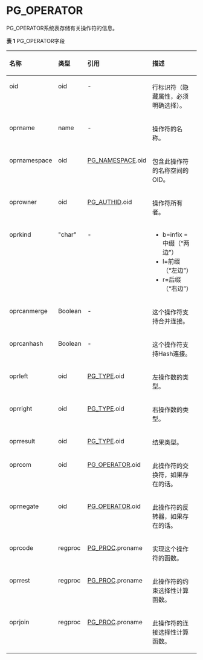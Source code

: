 # PG\_OPERATOR<a name="ZH-CN_TOPIC_0242385832"></a>

PG\_OPERATOR系统表存储有关操作符的信息。

**表 1**  PG\_OPERATOR字段

<a name="zh-cn_topic_0237122304_zh-cn_topic_0059778050_td29fa4d65b9143e4a1f4c998c08207d6"></a>
<table><thead align="left"><tr id="zh-cn_topic_0237122304_zh-cn_topic_0059778050_r97417b8e4da244f9a6b7d940ae36b975"><th class="cellrowborder" valign="top" width="20.86%" id="mcps1.2.5.1.1"><p id="zh-cn_topic_0237122304_zh-cn_topic_0059778050_a03d00e98e7b24053b6263a6f92e95e71"><a name="zh-cn_topic_0237122304_zh-cn_topic_0059778050_a03d00e98e7b24053b6263a6f92e95e71"></a><a name="zh-cn_topic_0237122304_zh-cn_topic_0059778050_a03d00e98e7b24053b6263a6f92e95e71"></a>名称</p>
</th>
<th class="cellrowborder" valign="top" width="12.97%" id="mcps1.2.5.1.2"><p id="zh-cn_topic_0237122304_zh-cn_topic_0059778050_af7b13a3f289347e1b0efecec39f14904"><a name="zh-cn_topic_0237122304_zh-cn_topic_0059778050_af7b13a3f289347e1b0efecec39f14904"></a><a name="zh-cn_topic_0237122304_zh-cn_topic_0059778050_af7b13a3f289347e1b0efecec39f14904"></a>类型</p>
</th>
<th class="cellrowborder" valign="top" width="28.95%" id="mcps1.2.5.1.3"><p id="zh-cn_topic_0237122304_zh-cn_topic_0059778050_af0859eb03393417fa9df2a76b9281f2f"><a name="zh-cn_topic_0237122304_zh-cn_topic_0059778050_af0859eb03393417fa9df2a76b9281f2f"></a><a name="zh-cn_topic_0237122304_zh-cn_topic_0059778050_af0859eb03393417fa9df2a76b9281f2f"></a>引用</p>
</th>
<th class="cellrowborder" valign="top" width="37.22%" id="mcps1.2.5.1.4"><p id="zh-cn_topic_0237122304_zh-cn_topic_0059778050_acd9e8e0cb40944a396ebe8080052feab"><a name="zh-cn_topic_0237122304_zh-cn_topic_0059778050_acd9e8e0cb40944a396ebe8080052feab"></a><a name="zh-cn_topic_0237122304_zh-cn_topic_0059778050_acd9e8e0cb40944a396ebe8080052feab"></a>描述</p>
</th>
</tr>
</thead>
<tbody><tr id="zh-cn_topic_0237122304_zh-cn_topic_0059778050_r07c7ccd5a4f74915a1bae72cf59ee624"><td class="cellrowborder" valign="top" width="20.86%" headers="mcps1.2.5.1.1 "><p id="zh-cn_topic_0237122304_zh-cn_topic_0059778050_ace33dc358ac64a76844eb3e757119d1b"><a name="zh-cn_topic_0237122304_zh-cn_topic_0059778050_ace33dc358ac64a76844eb3e757119d1b"></a><a name="zh-cn_topic_0237122304_zh-cn_topic_0059778050_ace33dc358ac64a76844eb3e757119d1b"></a>oid</p>
</td>
<td class="cellrowborder" valign="top" width="12.97%" headers="mcps1.2.5.1.2 "><p id="zh-cn_topic_0237122304_zh-cn_topic_0059778050_adc7eef05f2d7490aabf137cd0aac8e3a"><a name="zh-cn_topic_0237122304_zh-cn_topic_0059778050_adc7eef05f2d7490aabf137cd0aac8e3a"></a><a name="zh-cn_topic_0237122304_zh-cn_topic_0059778050_adc7eef05f2d7490aabf137cd0aac8e3a"></a>oid</p>
</td>
<td class="cellrowborder" valign="top" width="28.95%" headers="mcps1.2.5.1.3 "><p id="zh-cn_topic_0237122304_zh-cn_topic_0059778050_aa144baf7ccd74085a589a07c555920e0"><a name="zh-cn_topic_0237122304_zh-cn_topic_0059778050_aa144baf7ccd74085a589a07c555920e0"></a><a name="zh-cn_topic_0237122304_zh-cn_topic_0059778050_aa144baf7ccd74085a589a07c555920e0"></a>-</p>
</td>
<td class="cellrowborder" valign="top" width="37.22%" headers="mcps1.2.5.1.4 "><p id="zh-cn_topic_0237122304_zh-cn_topic_0059778050_aa9036508363d46579fa859a582740e12"><a name="zh-cn_topic_0237122304_zh-cn_topic_0059778050_aa9036508363d46579fa859a582740e12"></a><a name="zh-cn_topic_0237122304_zh-cn_topic_0059778050_aa9036508363d46579fa859a582740e12"></a>行标识符（隐藏属性，必须明确选择）。</p>
</td>
</tr>
<tr id="zh-cn_topic_0237122304_zh-cn_topic_0059778050_r0fc6e49fe514425196d7b556ebd637f0"><td class="cellrowborder" valign="top" width="20.86%" headers="mcps1.2.5.1.1 "><p id="zh-cn_topic_0237122304_zh-cn_topic_0059778050_a8d7e5839c6274834bd30c240f40f8dac"><a name="zh-cn_topic_0237122304_zh-cn_topic_0059778050_a8d7e5839c6274834bd30c240f40f8dac"></a><a name="zh-cn_topic_0237122304_zh-cn_topic_0059778050_a8d7e5839c6274834bd30c240f40f8dac"></a>oprname</p>
</td>
<td class="cellrowborder" valign="top" width="12.97%" headers="mcps1.2.5.1.2 "><p id="zh-cn_topic_0237122304_zh-cn_topic_0059778050_a72a38acd387e4ec2892524a7f2782a4f"><a name="zh-cn_topic_0237122304_zh-cn_topic_0059778050_a72a38acd387e4ec2892524a7f2782a4f"></a><a name="zh-cn_topic_0237122304_zh-cn_topic_0059778050_a72a38acd387e4ec2892524a7f2782a4f"></a>name</p>
</td>
<td class="cellrowborder" valign="top" width="28.95%" headers="mcps1.2.5.1.3 "><p id="zh-cn_topic_0237122304_zh-cn_topic_0059778050_a6bd495a99ea04d08865644e42dc130dc"><a name="zh-cn_topic_0237122304_zh-cn_topic_0059778050_a6bd495a99ea04d08865644e42dc130dc"></a><a name="zh-cn_topic_0237122304_zh-cn_topic_0059778050_a6bd495a99ea04d08865644e42dc130dc"></a>-</p>
</td>
<td class="cellrowborder" valign="top" width="37.22%" headers="mcps1.2.5.1.4 "><p id="zh-cn_topic_0237122304_zh-cn_topic_0059778050_a6154643174714bfc82876557b4f036f8"><a name="zh-cn_topic_0237122304_zh-cn_topic_0059778050_a6154643174714bfc82876557b4f036f8"></a><a name="zh-cn_topic_0237122304_zh-cn_topic_0059778050_a6154643174714bfc82876557b4f036f8"></a>操作符的名称。</p>
</td>
</tr>
<tr id="zh-cn_topic_0237122304_zh-cn_topic_0059778050_rdec39e34cf44406d980b5e92910b9436"><td class="cellrowborder" valign="top" width="20.86%" headers="mcps1.2.5.1.1 "><p id="zh-cn_topic_0237122304_zh-cn_topic_0059778050_a0a9e7629f5014eef881143cb1b369cf3"><a name="zh-cn_topic_0237122304_zh-cn_topic_0059778050_a0a9e7629f5014eef881143cb1b369cf3"></a><a name="zh-cn_topic_0237122304_zh-cn_topic_0059778050_a0a9e7629f5014eef881143cb1b369cf3"></a>oprnamespace</p>
</td>
<td class="cellrowborder" valign="top" width="12.97%" headers="mcps1.2.5.1.2 "><p id="zh-cn_topic_0237122304_zh-cn_topic_0059778050_a1ce647d4b22649ae8d82e74cb26dfec2"><a name="zh-cn_topic_0237122304_zh-cn_topic_0059778050_a1ce647d4b22649ae8d82e74cb26dfec2"></a><a name="zh-cn_topic_0237122304_zh-cn_topic_0059778050_a1ce647d4b22649ae8d82e74cb26dfec2"></a>oid</p>
</td>
<td class="cellrowborder" valign="top" width="28.95%" headers="mcps1.2.5.1.3 "><p id="zh-cn_topic_0237122304_zh-cn_topic_0059778050_aaa82690bb75f40e3b424cc421779aa0b"><a name="zh-cn_topic_0237122304_zh-cn_topic_0059778050_aaa82690bb75f40e3b424cc421779aa0b"></a><a name="zh-cn_topic_0237122304_zh-cn_topic_0059778050_aaa82690bb75f40e3b424cc421779aa0b"></a><a href="PG_NAMESPACE.md">PG_NAMESPACE</a>.oid</p>
</td>
<td class="cellrowborder" valign="top" width="37.22%" headers="mcps1.2.5.1.4 "><p id="zh-cn_topic_0237122304_zh-cn_topic_0059778050_aadabaf74b0ff40958a187bf2e816d5ba"><a name="zh-cn_topic_0237122304_zh-cn_topic_0059778050_aadabaf74b0ff40958a187bf2e816d5ba"></a><a name="zh-cn_topic_0237122304_zh-cn_topic_0059778050_aadabaf74b0ff40958a187bf2e816d5ba"></a>包含此操作符的名称空间的OID。</p>
</td>
</tr>
<tr id="zh-cn_topic_0237122304_zh-cn_topic_0059778050_r9940477b0bde4777b8cf2bef7b76ad88"><td class="cellrowborder" valign="top" width="20.86%" headers="mcps1.2.5.1.1 "><p id="zh-cn_topic_0237122304_zh-cn_topic_0059778050_a1955706706a141a19da4775b3e59fc81"><a name="zh-cn_topic_0237122304_zh-cn_topic_0059778050_a1955706706a141a19da4775b3e59fc81"></a><a name="zh-cn_topic_0237122304_zh-cn_topic_0059778050_a1955706706a141a19da4775b3e59fc81"></a>oprowner</p>
</td>
<td class="cellrowborder" valign="top" width="12.97%" headers="mcps1.2.5.1.2 "><p id="zh-cn_topic_0237122304_zh-cn_topic_0059778050_ad8b4762232db40fda6b5132b5a50ec58"><a name="zh-cn_topic_0237122304_zh-cn_topic_0059778050_ad8b4762232db40fda6b5132b5a50ec58"></a><a name="zh-cn_topic_0237122304_zh-cn_topic_0059778050_ad8b4762232db40fda6b5132b5a50ec58"></a>oid</p>
</td>
<td class="cellrowborder" valign="top" width="28.95%" headers="mcps1.2.5.1.3 "><p id="zh-cn_topic_0237122304_zh-cn_topic_0059778050_a7fceab18c78c4deb9a199bd790d6588c"><a name="zh-cn_topic_0237122304_zh-cn_topic_0059778050_a7fceab18c78c4deb9a199bd790d6588c"></a><a name="zh-cn_topic_0237122304_zh-cn_topic_0059778050_a7fceab18c78c4deb9a199bd790d6588c"></a><a href="PG_AUTHID.md">PG_AUTHID</a>.oid</p>
</td>
<td class="cellrowborder" valign="top" width="37.22%" headers="mcps1.2.5.1.4 "><p id="zh-cn_topic_0237122304_zh-cn_topic_0059778050_ad803c9ccce54477782db3ad6db4d3933"><a name="zh-cn_topic_0237122304_zh-cn_topic_0059778050_ad803c9ccce54477782db3ad6db4d3933"></a><a name="zh-cn_topic_0237122304_zh-cn_topic_0059778050_ad803c9ccce54477782db3ad6db4d3933"></a>操作符所有者。</p>
</td>
</tr>
<tr id="zh-cn_topic_0237122304_zh-cn_topic_0059778050_re121b4e4e23643c0be0588b121d8d7a7"><td class="cellrowborder" valign="top" width="20.86%" headers="mcps1.2.5.1.1 "><p id="zh-cn_topic_0237122304_zh-cn_topic_0059778050_adb2b1f6be6854e00adc4d3895ee05371"><a name="zh-cn_topic_0237122304_zh-cn_topic_0059778050_adb2b1f6be6854e00adc4d3895ee05371"></a><a name="zh-cn_topic_0237122304_zh-cn_topic_0059778050_adb2b1f6be6854e00adc4d3895ee05371"></a>oprkind</p>
</td>
<td class="cellrowborder" valign="top" width="12.97%" headers="mcps1.2.5.1.2 "><p id="zh-cn_topic_0237122304_zh-cn_topic_0059778050_a6666276beafa4d8682fb5a0942a2a91b"><a name="zh-cn_topic_0237122304_zh-cn_topic_0059778050_a6666276beafa4d8682fb5a0942a2a91b"></a><a name="zh-cn_topic_0237122304_zh-cn_topic_0059778050_a6666276beafa4d8682fb5a0942a2a91b"></a>"char"</p>
</td>
<td class="cellrowborder" valign="top" width="28.95%" headers="mcps1.2.5.1.3 "><p id="zh-cn_topic_0237122304_zh-cn_topic_0059778050_a4c10c06fded74487b92ae8abe625baa5"><a name="zh-cn_topic_0237122304_zh-cn_topic_0059778050_a4c10c06fded74487b92ae8abe625baa5"></a><a name="zh-cn_topic_0237122304_zh-cn_topic_0059778050_a4c10c06fded74487b92ae8abe625baa5"></a>-</p>
</td>
<td class="cellrowborder" valign="top" width="37.22%" headers="mcps1.2.5.1.4 "><a name="zh-cn_topic_0237122304_zh-cn_topic_0059778050_ucd79e051e678469bb3691b92ba884668"></a><a name="zh-cn_topic_0237122304_zh-cn_topic_0059778050_ucd79e051e678469bb3691b92ba884668"></a><ul id="zh-cn_topic_0237122304_zh-cn_topic_0059778050_ucd79e051e678469bb3691b92ba884668"><li>b=infix =中缀（“两边”）</li><li>l=前缀（“左边”）</li><li>r=后缀（“右边”）</li></ul>
</td>
</tr>
<tr id="zh-cn_topic_0237122304_zh-cn_topic_0059778050_red408ca9832d484f869661cb739e7957"><td class="cellrowborder" valign="top" width="20.86%" headers="mcps1.2.5.1.1 "><p id="zh-cn_topic_0237122304_zh-cn_topic_0059778050_aac732c6e361b48fda03a9db4d6345b31"><a name="zh-cn_topic_0237122304_zh-cn_topic_0059778050_aac732c6e361b48fda03a9db4d6345b31"></a><a name="zh-cn_topic_0237122304_zh-cn_topic_0059778050_aac732c6e361b48fda03a9db4d6345b31"></a>oprcanmerge</p>
</td>
<td class="cellrowborder" valign="top" width="12.97%" headers="mcps1.2.5.1.2 "><p id="zh-cn_topic_0237122304_zh-cn_topic_0059778050_af4c06171344d4a44a66c27b88b4352f3"><a name="zh-cn_topic_0237122304_zh-cn_topic_0059778050_af4c06171344d4a44a66c27b88b4352f3"></a><a name="zh-cn_topic_0237122304_zh-cn_topic_0059778050_af4c06171344d4a44a66c27b88b4352f3"></a><span id="zh-cn_topic_0237122304_text4319748192720"><a name="zh-cn_topic_0237122304_text4319748192720"></a><a name="zh-cn_topic_0237122304_text4319748192720"></a>Boolean</span></p>
</td>
<td class="cellrowborder" valign="top" width="28.95%" headers="mcps1.2.5.1.3 "><p id="zh-cn_topic_0237122304_zh-cn_topic_0059778050_abd92642378044f95877cfcd6b23b8a9e"><a name="zh-cn_topic_0237122304_zh-cn_topic_0059778050_abd92642378044f95877cfcd6b23b8a9e"></a><a name="zh-cn_topic_0237122304_zh-cn_topic_0059778050_abd92642378044f95877cfcd6b23b8a9e"></a>-</p>
</td>
<td class="cellrowborder" valign="top" width="37.22%" headers="mcps1.2.5.1.4 "><p id="zh-cn_topic_0237122304_zh-cn_topic_0059778050_a7295e9b0d12c41299a43998a863db5a5"><a name="zh-cn_topic_0237122304_zh-cn_topic_0059778050_a7295e9b0d12c41299a43998a863db5a5"></a><a name="zh-cn_topic_0237122304_zh-cn_topic_0059778050_a7295e9b0d12c41299a43998a863db5a5"></a>这个操作符支持合并连接。</p>
</td>
</tr>
<tr id="zh-cn_topic_0237122304_zh-cn_topic_0059778050_r04026cc36cb14bc89f53a16940518fd7"><td class="cellrowborder" valign="top" width="20.86%" headers="mcps1.2.5.1.1 "><p id="zh-cn_topic_0237122304_zh-cn_topic_0059778050_a248a825729b64f86ac7bd5c159366127"><a name="zh-cn_topic_0237122304_zh-cn_topic_0059778050_a248a825729b64f86ac7bd5c159366127"></a><a name="zh-cn_topic_0237122304_zh-cn_topic_0059778050_a248a825729b64f86ac7bd5c159366127"></a>oprcanhash</p>
</td>
<td class="cellrowborder" valign="top" width="12.97%" headers="mcps1.2.5.1.2 "><p id="zh-cn_topic_0237122304_zh-cn_topic_0059778050_ab16051757378474e8b4c186efd33d981"><a name="zh-cn_topic_0237122304_zh-cn_topic_0059778050_ab16051757378474e8b4c186efd33d981"></a><a name="zh-cn_topic_0237122304_zh-cn_topic_0059778050_ab16051757378474e8b4c186efd33d981"></a><span id="zh-cn_topic_0237122304_text184656491277"><a name="zh-cn_topic_0237122304_text184656491277"></a><a name="zh-cn_topic_0237122304_text184656491277"></a>Boolean</span></p>
</td>
<td class="cellrowborder" valign="top" width="28.95%" headers="mcps1.2.5.1.3 "><p id="zh-cn_topic_0237122304_zh-cn_topic_0059778050_ab275a1dae1424928a7e93e206f40dcc2"><a name="zh-cn_topic_0237122304_zh-cn_topic_0059778050_ab275a1dae1424928a7e93e206f40dcc2"></a><a name="zh-cn_topic_0237122304_zh-cn_topic_0059778050_ab275a1dae1424928a7e93e206f40dcc2"></a>-</p>
</td>
<td class="cellrowborder" valign="top" width="37.22%" headers="mcps1.2.5.1.4 "><p id="zh-cn_topic_0237122304_zh-cn_topic_0059778050_a3cf2ac8005554a5cadb8f822a88517a6"><a name="zh-cn_topic_0237122304_zh-cn_topic_0059778050_a3cf2ac8005554a5cadb8f822a88517a6"></a><a name="zh-cn_topic_0237122304_zh-cn_topic_0059778050_a3cf2ac8005554a5cadb8f822a88517a6"></a>这个操作符支持Hash连接。</p>
</td>
</tr>
<tr id="zh-cn_topic_0237122304_zh-cn_topic_0059778050_r2cd367db105a4f0c8e7222efe59a4092"><td class="cellrowborder" valign="top" width="20.86%" headers="mcps1.2.5.1.1 "><p id="zh-cn_topic_0237122304_zh-cn_topic_0059778050_aea8fd83004a844b095959aeaaf06ea38"><a name="zh-cn_topic_0237122304_zh-cn_topic_0059778050_aea8fd83004a844b095959aeaaf06ea38"></a><a name="zh-cn_topic_0237122304_zh-cn_topic_0059778050_aea8fd83004a844b095959aeaaf06ea38"></a>oprleft</p>
</td>
<td class="cellrowborder" valign="top" width="12.97%" headers="mcps1.2.5.1.2 "><p id="zh-cn_topic_0237122304_zh-cn_topic_0059778050_a83123b1c18ea4a998ed35d90113bb12d"><a name="zh-cn_topic_0237122304_zh-cn_topic_0059778050_a83123b1c18ea4a998ed35d90113bb12d"></a><a name="zh-cn_topic_0237122304_zh-cn_topic_0059778050_a83123b1c18ea4a998ed35d90113bb12d"></a>oid</p>
</td>
<td class="cellrowborder" valign="top" width="28.95%" headers="mcps1.2.5.1.3 "><p id="zh-cn_topic_0237122304_zh-cn_topic_0059778050_afbb10b6b6bd048c694678e36b4b4ba63"><a name="zh-cn_topic_0237122304_zh-cn_topic_0059778050_afbb10b6b6bd048c694678e36b4b4ba63"></a><a name="zh-cn_topic_0237122304_zh-cn_topic_0059778050_afbb10b6b6bd048c694678e36b4b4ba63"></a><a href="PG_TYPE.md">PG_TYPE</a>.oid</p>
</td>
<td class="cellrowborder" valign="top" width="37.22%" headers="mcps1.2.5.1.4 "><p id="zh-cn_topic_0237122304_zh-cn_topic_0059778050_aec850c749d604adab164323fd21764b0"><a name="zh-cn_topic_0237122304_zh-cn_topic_0059778050_aec850c749d604adab164323fd21764b0"></a><a name="zh-cn_topic_0237122304_zh-cn_topic_0059778050_aec850c749d604adab164323fd21764b0"></a>左操作数的类型。</p>
</td>
</tr>
<tr id="zh-cn_topic_0237122304_zh-cn_topic_0059778050_r307f3200324c4a72b124556613f15ee1"><td class="cellrowborder" valign="top" width="20.86%" headers="mcps1.2.5.1.1 "><p id="zh-cn_topic_0237122304_zh-cn_topic_0059778050_a86fa096bebe749abb2e4e22b308e7507"><a name="zh-cn_topic_0237122304_zh-cn_topic_0059778050_a86fa096bebe749abb2e4e22b308e7507"></a><a name="zh-cn_topic_0237122304_zh-cn_topic_0059778050_a86fa096bebe749abb2e4e22b308e7507"></a>oprright</p>
</td>
<td class="cellrowborder" valign="top" width="12.97%" headers="mcps1.2.5.1.2 "><p id="zh-cn_topic_0237122304_zh-cn_topic_0059778050_aa5c8199d71944200b42e446ad79c2659"><a name="zh-cn_topic_0237122304_zh-cn_topic_0059778050_aa5c8199d71944200b42e446ad79c2659"></a><a name="zh-cn_topic_0237122304_zh-cn_topic_0059778050_aa5c8199d71944200b42e446ad79c2659"></a>oid</p>
</td>
<td class="cellrowborder" valign="top" width="28.95%" headers="mcps1.2.5.1.3 "><p id="zh-cn_topic_0237122304_zh-cn_topic_0059778050_a8a2327be4432434bb9a55fe81696da83"><a name="zh-cn_topic_0237122304_zh-cn_topic_0059778050_a8a2327be4432434bb9a55fe81696da83"></a><a name="zh-cn_topic_0237122304_zh-cn_topic_0059778050_a8a2327be4432434bb9a55fe81696da83"></a><a href="PG_TYPE.md">PG_TYPE</a>.oid</p>
</td>
<td class="cellrowborder" valign="top" width="37.22%" headers="mcps1.2.5.1.4 "><p id="zh-cn_topic_0237122304_zh-cn_topic_0059778050_aa68caae71d5540fd854320011a567c3d"><a name="zh-cn_topic_0237122304_zh-cn_topic_0059778050_aa68caae71d5540fd854320011a567c3d"></a><a name="zh-cn_topic_0237122304_zh-cn_topic_0059778050_aa68caae71d5540fd854320011a567c3d"></a>右操作数的类型。</p>
</td>
</tr>
<tr id="zh-cn_topic_0237122304_zh-cn_topic_0059778050_r1ff1350ff99b4de981ac8bb02092a3e4"><td class="cellrowborder" valign="top" width="20.86%" headers="mcps1.2.5.1.1 "><p id="zh-cn_topic_0237122304_zh-cn_topic_0059778050_a57b75be235364fd08a05e4b57aa8a57a"><a name="zh-cn_topic_0237122304_zh-cn_topic_0059778050_a57b75be235364fd08a05e4b57aa8a57a"></a><a name="zh-cn_topic_0237122304_zh-cn_topic_0059778050_a57b75be235364fd08a05e4b57aa8a57a"></a>oprresult</p>
</td>
<td class="cellrowborder" valign="top" width="12.97%" headers="mcps1.2.5.1.2 "><p id="zh-cn_topic_0237122304_zh-cn_topic_0059778050_a63cecf90647740279ed94456fc95e3d6"><a name="zh-cn_topic_0237122304_zh-cn_topic_0059778050_a63cecf90647740279ed94456fc95e3d6"></a><a name="zh-cn_topic_0237122304_zh-cn_topic_0059778050_a63cecf90647740279ed94456fc95e3d6"></a>oid</p>
</td>
<td class="cellrowborder" valign="top" width="28.95%" headers="mcps1.2.5.1.3 "><p id="zh-cn_topic_0237122304_zh-cn_topic_0059778050_a23b73da5f8c543b980d566b63aeb80a4"><a name="zh-cn_topic_0237122304_zh-cn_topic_0059778050_a23b73da5f8c543b980d566b63aeb80a4"></a><a name="zh-cn_topic_0237122304_zh-cn_topic_0059778050_a23b73da5f8c543b980d566b63aeb80a4"></a><a href="PG_TYPE.md">PG_TYPE</a>.oid</p>
</td>
<td class="cellrowborder" valign="top" width="37.22%" headers="mcps1.2.5.1.4 "><p id="zh-cn_topic_0237122304_zh-cn_topic_0059778050_a8d35b6ffa66c4d90b36cf7d202260cf0"><a name="zh-cn_topic_0237122304_zh-cn_topic_0059778050_a8d35b6ffa66c4d90b36cf7d202260cf0"></a><a name="zh-cn_topic_0237122304_zh-cn_topic_0059778050_a8d35b6ffa66c4d90b36cf7d202260cf0"></a>结果类型。</p>
</td>
</tr>
<tr id="zh-cn_topic_0237122304_zh-cn_topic_0059778050_r9eb11f7495e046219749ab916a1c495b"><td class="cellrowborder" valign="top" width="20.86%" headers="mcps1.2.5.1.1 "><p id="zh-cn_topic_0237122304_zh-cn_topic_0059778050_abed55b2794364b18be38757029472fd1"><a name="zh-cn_topic_0237122304_zh-cn_topic_0059778050_abed55b2794364b18be38757029472fd1"></a><a name="zh-cn_topic_0237122304_zh-cn_topic_0059778050_abed55b2794364b18be38757029472fd1"></a>oprcom</p>
</td>
<td class="cellrowborder" valign="top" width="12.97%" headers="mcps1.2.5.1.2 "><p id="zh-cn_topic_0237122304_zh-cn_topic_0059778050_a0a192dda308041398c7b50f5c558959b"><a name="zh-cn_topic_0237122304_zh-cn_topic_0059778050_a0a192dda308041398c7b50f5c558959b"></a><a name="zh-cn_topic_0237122304_zh-cn_topic_0059778050_a0a192dda308041398c7b50f5c558959b"></a>oid</p>
</td>
<td class="cellrowborder" valign="top" width="28.95%" headers="mcps1.2.5.1.3 "><p id="zh-cn_topic_0237122304_zh-cn_topic_0059778050_a89f3a885493b4c4caca805438e1bdf24"><a name="zh-cn_topic_0237122304_zh-cn_topic_0059778050_a89f3a885493b4c4caca805438e1bdf24"></a><a name="zh-cn_topic_0237122304_zh-cn_topic_0059778050_a89f3a885493b4c4caca805438e1bdf24"></a><a href="PG_OPERATOR.md">PG_OPERATOR</a>.oid</p>
</td>
<td class="cellrowborder" valign="top" width="37.22%" headers="mcps1.2.5.1.4 "><p id="zh-cn_topic_0237122304_zh-cn_topic_0059778050_a3f801fd7c2134e79b474dd602854003a"><a name="zh-cn_topic_0237122304_zh-cn_topic_0059778050_a3f801fd7c2134e79b474dd602854003a"></a><a name="zh-cn_topic_0237122304_zh-cn_topic_0059778050_a3f801fd7c2134e79b474dd602854003a"></a>此操作符的交换符，如果存在的话。</p>
</td>
</tr>
<tr id="zh-cn_topic_0237122304_zh-cn_topic_0059778050_r1a7cdac19e2a4971a807f1c3eaa28179"><td class="cellrowborder" valign="top" width="20.86%" headers="mcps1.2.5.1.1 "><p id="zh-cn_topic_0237122304_zh-cn_topic_0059778050_a7e0b5249e1d84784a3b669fd883ca318"><a name="zh-cn_topic_0237122304_zh-cn_topic_0059778050_a7e0b5249e1d84784a3b669fd883ca318"></a><a name="zh-cn_topic_0237122304_zh-cn_topic_0059778050_a7e0b5249e1d84784a3b669fd883ca318"></a>oprnegate</p>
</td>
<td class="cellrowborder" valign="top" width="12.97%" headers="mcps1.2.5.1.2 "><p id="zh-cn_topic_0237122304_zh-cn_topic_0059778050_a9311d4aabf0449f8a17943d716e2eae9"><a name="zh-cn_topic_0237122304_zh-cn_topic_0059778050_a9311d4aabf0449f8a17943d716e2eae9"></a><a name="zh-cn_topic_0237122304_zh-cn_topic_0059778050_a9311d4aabf0449f8a17943d716e2eae9"></a>oid</p>
</td>
<td class="cellrowborder" valign="top" width="28.95%" headers="mcps1.2.5.1.3 "><p id="zh-cn_topic_0237122304_zh-cn_topic_0059778050_abb3c931902e246b8a8e8d6d654939e4c"><a name="zh-cn_topic_0237122304_zh-cn_topic_0059778050_abb3c931902e246b8a8e8d6d654939e4c"></a><a name="zh-cn_topic_0237122304_zh-cn_topic_0059778050_abb3c931902e246b8a8e8d6d654939e4c"></a><a href="PG_OPERATOR.md">PG_OPERATOR</a>.oid</p>
</td>
<td class="cellrowborder" valign="top" width="37.22%" headers="mcps1.2.5.1.4 "><p id="zh-cn_topic_0237122304_zh-cn_topic_0059778050_a90da97b456ed445a88cc051ae2d8caa7"><a name="zh-cn_topic_0237122304_zh-cn_topic_0059778050_a90da97b456ed445a88cc051ae2d8caa7"></a><a name="zh-cn_topic_0237122304_zh-cn_topic_0059778050_a90da97b456ed445a88cc051ae2d8caa7"></a>此操作符的反转器，如果存在的话。</p>
</td>
</tr>
<tr id="zh-cn_topic_0237122304_zh-cn_topic_0059778050_re521d72150054d79ad3657c5f60217ad"><td class="cellrowborder" valign="top" width="20.86%" headers="mcps1.2.5.1.1 "><p id="zh-cn_topic_0237122304_zh-cn_topic_0059778050_a762e7270d90346eea4ba4c37fb05ebc3"><a name="zh-cn_topic_0237122304_zh-cn_topic_0059778050_a762e7270d90346eea4ba4c37fb05ebc3"></a><a name="zh-cn_topic_0237122304_zh-cn_topic_0059778050_a762e7270d90346eea4ba4c37fb05ebc3"></a>oprcode</p>
</td>
<td class="cellrowborder" valign="top" width="12.97%" headers="mcps1.2.5.1.2 "><p id="zh-cn_topic_0237122304_zh-cn_topic_0059778050_adc0351a28fe8402b846d708e70053b44"><a name="zh-cn_topic_0237122304_zh-cn_topic_0059778050_adc0351a28fe8402b846d708e70053b44"></a><a name="zh-cn_topic_0237122304_zh-cn_topic_0059778050_adc0351a28fe8402b846d708e70053b44"></a>regproc</p>
</td>
<td class="cellrowborder" valign="top" width="28.95%" headers="mcps1.2.5.1.3 "><p id="zh-cn_topic_0237122304_zh-cn_topic_0059778050_a29948544170e451799cb3679d4a12f85"><a name="zh-cn_topic_0237122304_zh-cn_topic_0059778050_a29948544170e451799cb3679d4a12f85"></a><a name="zh-cn_topic_0237122304_zh-cn_topic_0059778050_a29948544170e451799cb3679d4a12f85"></a><a href="PG_PROC.md">PG_PROC</a>.proname</p>
</td>
<td class="cellrowborder" valign="top" width="37.22%" headers="mcps1.2.5.1.4 "><p id="zh-cn_topic_0237122304_zh-cn_topic_0059778050_a53277f26216e44a78458ebec315db51c"><a name="zh-cn_topic_0237122304_zh-cn_topic_0059778050_a53277f26216e44a78458ebec315db51c"></a><a name="zh-cn_topic_0237122304_zh-cn_topic_0059778050_a53277f26216e44a78458ebec315db51c"></a>实现这个操作符的函数。</p>
</td>
</tr>
<tr id="zh-cn_topic_0237122304_zh-cn_topic_0059778050_r59515e9f1a2e4b4d9f8ff32ef3549ba4"><td class="cellrowborder" valign="top" width="20.86%" headers="mcps1.2.5.1.1 "><p id="zh-cn_topic_0237122304_zh-cn_topic_0059778050_a36cf199d3b4c4faaac343d8cdeb759fa"><a name="zh-cn_topic_0237122304_zh-cn_topic_0059778050_a36cf199d3b4c4faaac343d8cdeb759fa"></a><a name="zh-cn_topic_0237122304_zh-cn_topic_0059778050_a36cf199d3b4c4faaac343d8cdeb759fa"></a>oprrest</p>
</td>
<td class="cellrowborder" valign="top" width="12.97%" headers="mcps1.2.5.1.2 "><p id="zh-cn_topic_0237122304_zh-cn_topic_0059778050_aa2f149aba43041c6b5c77f9d4e71b72a"><a name="zh-cn_topic_0237122304_zh-cn_topic_0059778050_aa2f149aba43041c6b5c77f9d4e71b72a"></a><a name="zh-cn_topic_0237122304_zh-cn_topic_0059778050_aa2f149aba43041c6b5c77f9d4e71b72a"></a>regproc</p>
</td>
<td class="cellrowborder" valign="top" width="28.95%" headers="mcps1.2.5.1.3 "><p id="zh-cn_topic_0237122304_zh-cn_topic_0059778050_a2b315c1d0f9a4edd81dc9dde1aa1bec8"><a name="zh-cn_topic_0237122304_zh-cn_topic_0059778050_a2b315c1d0f9a4edd81dc9dde1aa1bec8"></a><a name="zh-cn_topic_0237122304_zh-cn_topic_0059778050_a2b315c1d0f9a4edd81dc9dde1aa1bec8"></a><a href="PG_PROC.md">PG_PROC</a>.proname</p>
</td>
<td class="cellrowborder" valign="top" width="37.22%" headers="mcps1.2.5.1.4 "><p id="zh-cn_topic_0237122304_zh-cn_topic_0059778050_aae608a21e2404cadb7c424437feeb68b"><a name="zh-cn_topic_0237122304_zh-cn_topic_0059778050_aae608a21e2404cadb7c424437feeb68b"></a><a name="zh-cn_topic_0237122304_zh-cn_topic_0059778050_aae608a21e2404cadb7c424437feeb68b"></a>此操作符的约束选择性计算函数。</p>
</td>
</tr>
<tr id="zh-cn_topic_0237122304_zh-cn_topic_0059778050_rbaa7ac9d102846eeb6c8393a46f2688a"><td class="cellrowborder" valign="top" width="20.86%" headers="mcps1.2.5.1.1 "><p id="zh-cn_topic_0237122304_zh-cn_topic_0059778050_a3623e2f5b969414e873a5db286480d2b"><a name="zh-cn_topic_0237122304_zh-cn_topic_0059778050_a3623e2f5b969414e873a5db286480d2b"></a><a name="zh-cn_topic_0237122304_zh-cn_topic_0059778050_a3623e2f5b969414e873a5db286480d2b"></a>oprjoin</p>
</td>
<td class="cellrowborder" valign="top" width="12.97%" headers="mcps1.2.5.1.2 "><p id="zh-cn_topic_0237122304_zh-cn_topic_0059778050_a8368e7c97c104ab19ef419c1077d26f1"><a name="zh-cn_topic_0237122304_zh-cn_topic_0059778050_a8368e7c97c104ab19ef419c1077d26f1"></a><a name="zh-cn_topic_0237122304_zh-cn_topic_0059778050_a8368e7c97c104ab19ef419c1077d26f1"></a>regproc</p>
</td>
<td class="cellrowborder" valign="top" width="28.95%" headers="mcps1.2.5.1.3 "><p id="zh-cn_topic_0237122304_zh-cn_topic_0059778050_af3513e709d5a42ef905e4e923aff24cc"><a name="zh-cn_topic_0237122304_zh-cn_topic_0059778050_af3513e709d5a42ef905e4e923aff24cc"></a><a name="zh-cn_topic_0237122304_zh-cn_topic_0059778050_af3513e709d5a42ef905e4e923aff24cc"></a><a href="PG_PROC.md">PG_PROC</a>.proname</p>
</td>
<td class="cellrowborder" valign="top" width="37.22%" headers="mcps1.2.5.1.4 "><p id="zh-cn_topic_0237122304_zh-cn_topic_0059778050_a089ec7b2a3074bb088781795283b4ed1"><a name="zh-cn_topic_0237122304_zh-cn_topic_0059778050_a089ec7b2a3074bb088781795283b4ed1"></a><a name="zh-cn_topic_0237122304_zh-cn_topic_0059778050_a089ec7b2a3074bb088781795283b4ed1"></a>此操作符的连接选择性计算函数。</p>
</td>
</tr>
</tbody>
</table>


